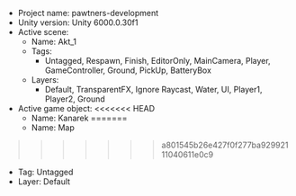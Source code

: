 <!-- UNITY CODE ASSIST INSTRUCTIONS START -->
- Project name: pawtners-development
- Unity version: Unity 6000.0.30f1
- Active scene:
  - Name: Akt_1
  - Tags:
    - Untagged, Respawn, Finish, EditorOnly, MainCamera, Player, GameController, Ground, PickUp, BatteryBox
  - Layers:
    - Default, TransparentFX, Ignore Raycast, Water, UI, Player1, Player2, Ground
- Active game object:
<<<<<<< HEAD
  - Name: Kanarek
=======
  - Name: Map
>>>>>>> a801545b26e427f0f277ba92992111040611e0c9
  - Tag: Untagged
  - Layer: Default
<!-- UNITY CODE ASSIST INSTRUCTIONS END -->